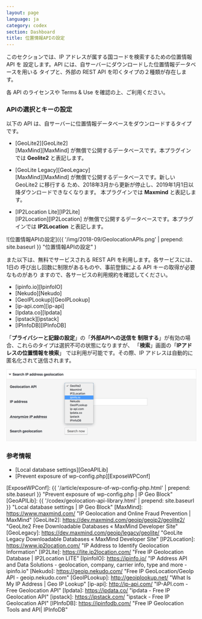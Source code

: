```yaml
---
layout: page
language: ja
category: codex
section: Dashboard
title: 位置情報APIの設定
---
```


このセクションでは、IP アドレスが属する国コードを検索するための位置情報 API を
設定します。API には、自サーバーにダウンロードした位置情報データベースを用いる
タイプと、外部の REST API を叩くタイプの２種類が存在します。

各 API のライセンスや Terms & Use を確認の上、ご利用ください。

<!--more-->

### APIの選択とキーの設定 ###

以下の API は、自サーバーに位置情報データベースをダウンロードするタイプです。

- [GeoLite2][GeoLite2]  
[MaxMind][MaxMind] が無償で公開するデータベースです。本プラグインでは
__Geolite2__ と表記します。

- [GeoLite Legacy][GeoLegacy]  
[MaxMind][MaxMind] が無償で公開するデータベースです。新しい GeoLite2 に移行する
ため、2018年3月から更新が停止し、2019年1月1日以降ダウンロードできなくなります。
本プラグインでは __Maxmind__ と表記します。

- [IP2Location Lite][IP2Lite]  
[IP2Location][IP2Location] が無償で公開するデータベースです。本プラグインでは
__IP2Location__ と表記します。

![位置情報APIの設定]({{ '/img/2018-09/GeolocationAPIs.png' | prepend: site.baseurl }}
 "位置情報APIの設定"
)

また以下は、無料でサービスされる REST API を利用します。各サービスには、1日の
呼び出し回数に制限があるものや、事前登録による API キーの取得が必要なものがあり
ますので、各サービスの利用規約を確認してください。

- [ipinfo.io][IpinfoIO]
- [Nekudo][Nekudo]
- [GeoIPLookup][GeoIPLookup]
- [ip-api.com][ip-api]
- [Ipdata.co][Ipdata]
- [ipstack][ipstack]
- [IPInfoDB][IPInfoDB]

<div class="alert alert-info">
「<strong>プライバシーと記録の設定</strong>」の「<strong>外部APIへの送信を
制限する</strong>」が有効の場合、これらのタイプは選択不可の状態になりますが、
「<strong>検索</strong>」画面の「<strong>IPアドレスの位置情報を検索</strong>」
では利用が可能です。その際、IP アドレスは自動的に匿名化されて送信されます。
<p><img src="/img/2018-09/SearchGeolocation.png" alt="IPアドレスの位置情報を検索" /></p>
</div>

### 参考情報 ###

- [Local database settings][GeoAPILib]
- [Prevent exposure of wp-config.php][ExposeWPConf]

[IP-Geo-Block]: https://wordpress.org/plugins/ip-geo-block/ "WordPress › IP Geo Block « WordPress Plugins"
[ExposeWPConf]: {{ '/article/exposure-of-wp-config-php.html'           | prepend: site.baseurl }} "Prevent exposure of wp-config.php | IP Geo Block"
[GeoAPILib]:    {{ '/codex/geolocation-api-library.html'               | prepend: site.baseurl }} "Local database settings | IP Geo Block"
[MaxMind]:      https://www.maxmind.com/ "IP Geolocation and Online Fraud Prevention | MaxMind"
[GeoLite2]:     https://dev.maxmind.com/geoip/geoip2/geolite2/ "GeoLite2 Free Downloadable Databases &laquo; MaxMind Developer Site"
[GeoLegacy]:    https://dev.maxmind.com/geoip/legacy/geolite/ "GeoLite Legacy Downloadable Databases &laquo; MaxMind Developer Site"
[IP2Location]:  https://www.ip2location.com/ "IP Address to Identify Geolocation Information"
[IP2Lite]:      https://lite.ip2location.com/ "Free IP Geolocation Database | IP2Location LITE"
[IpinfoIO]:     https://ipinfo.io/ "IP Address API and Data Solutions - geolocation, company, carrier info, type and more - ipinfo.io"
[Nekudo]:       https://geoip.nekudo.com/ "Free IP GeoLocation/GeoIp API - geoip.nekudo.com"
[GeoIPLookup]:  http://geoiplookup.net/ "What Is My IP Address | Geo IP Lookup"
[ip-api]:       http://ip-api.com/ "IP-API.com - Free Geolocation API"
[Ipdata]:       https://ipdata.co/ "ipdata - Free IP Geolocation API"
[ipstack]:      https://ipstack.com/ "ipstack - Free IP Geolocation API"
[IPInfoDB]:     https://ipinfodb.com/ "Free IP Geolocation Tools and API| IPInfoDB"
